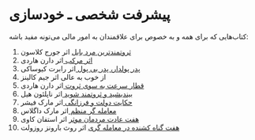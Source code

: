 # پیشرفت شخصی ـ خودسازی


کتاب‌هایی که برای همه و به خصوص برای علاقمندان به امور مالی می‌تونه مفید باشه:

1. [ثروتمندترین مرد بابل](https://panteashop.ir/ثروتمندترین-مرد-بابل-2/) اثر جورج کلاسون
2. [ اثر مرکب ](https://panteashop.ir/اثر-مرکب-دارن-هاردی-pdf/) اثر دارن هاردی
3. [ پدر پولدار، پدر بی پول ](https://www.sarzamindownload.com/16950/-%DA%A9%D8%AA%D8%A7%D8%A8-%D8%B5%D9%88%D8%AA%DB%8C-%D9%BE%D8%AF%D8%B1-%D9%BE%D9%88%D9%84%D8%AF%D8%A7%D8%B1-%D9%BE%D8%AF%D8%B1-%D8%A8%DB%8C-%D9%BE%D9%88%D9%84) اثر رابرت کیوساکی
4. از خوب به عالی اثر جیم کالینز
5. [ قطار سرعت به سوی ثروت ](https://panteashop.ir/قطار-سرعت-به-سوی-ثروت/) اثر دارن هاردی
6. [ بیندیشید و ثروتمند شوید ](https://www.sarzamindownload.com/19991/-%DA%A9%D8%AA%D8%A7%D8%A8-%D8%B5%D9%88%D8%AA%DB%8C-%D8%A8%DB%8C%D9%86%D8%AF%DB%8C%D8%B4%DB%8C%D8%AF-%D9%88-%D8%AB%D8%B1%D9%88%D8%AA%D9%85%D9%86%D8%AF-%D8%B4%D9%88%DB%8C%D8%AF) اثر ناپلئون هیل
7. [ حکایت دولت و فرزانگی ]([https://panteashop.ir/کتاب-صوتی-حکایت-دولت-و-فرزانگی/](https://www.sarzamindownload.com/20650/-%DA%A9%D8%AA%D8%A7%D8%A8-%D8%B5%D9%88%D8%AA%DB%8C-%D8%AD%DA%A9%D8%A7%DB%8C%D8%AA-%D8%AF%D9%88%D9%84%D8%AA-%D9%88-%D9%81%D8%B1%D8%B2%D8%A7%D9%86%DA%AF%DB%8C)) اثر مارک فیشر
8. [ معامله گر منظم ](https://www.sena.ir/news/50511/کتاب-معامله-گر-منظم-حاصل-دو-دهه-تجریبات-یک-سرمایه-گذار-موفق) اثر مارک داگلاس
9. [هفت عادت مردمان موثر](https://panteashop.ir/هفت-عادت-مردمان-موثر-2/) اثر استفان کاوی
10. [هفت گناه کشنده در معامله گری](https://farachart.com/5355) اثر روث بارونز روزولت







